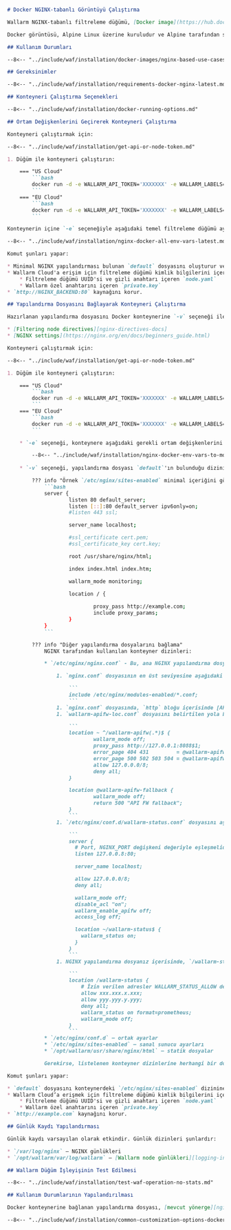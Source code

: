 [link-wallarm-health-check]:        ../admin-en/uat-checklist-en.md
```markdown

# Docker NGINX‑tabanlı Görüntüyü Çalıştırma

Wallarm NGINX‑tabanlı filtreleme düğümü, [Docker image](https://hub.docker.com/r/wallarm/node) kullanılarak dağıtılabilir. Bu düğüm, kurulum sırasında otomatik olarak tanımlanan hem x86_64 hem de ARM64 mimarilerini destekler. Bu makale, Docker görüntüsünden düğümün nasıl çalıştırılacağı konusunda yol gösterir.

Docker görüntüsü, Alpine Linux üzerine kuruludur ve Alpine tarafından sağlanan NGINX sürümünü içerir. Şu anda, en son görüntü Alpine Linux sürüm 3.20 kullanır; bu sürümde NGINX stable 1.26.2 yer alır.

## Kullanım Durumları

--8<-- "../include/waf/installation/docker-images/nginx-based-use-cases.md"

## Gereksinimler

--8<-- "../include/waf/installation/requirements-docker-nginx-latest.md"

## Konteyneri Çalıştırma Seçenekleri

--8<-- "../include/waf/installation/docker-running-options.md"

## Ortam Değişkenlerini Geçirerek Konteyneri Çalıştırma

Konteyneri çalıştırmak için:

--8<-- "../include/waf/installation/get-api-or-node-token.md"

1. Düğüm ile konteyneri çalıştırın:

    === "US Cloud"
        ```bash
        docker run -d -e WALLARM_API_TOKEN='XXXXXXX' -e WALLARM_LABELS='group=<GROUP>' -e NGINX_BACKEND='example.com' -e WALLARM_API_HOST='us1.api.wallarm.com' -p 80:80 wallarm/node:5.3.0
        ```
    === "EU Cloud"
        ```bash
        docker run -d -e WALLARM_API_TOKEN='XXXXXXX' -e WALLARM_LABELS='group=<GROUP>' -e NGINX_BACKEND='example.com' -p 80:80 wallarm/node:5.3.0
        ```

Konteynerin içine `-e` seçeneğiyle aşağıdaki temel filtreleme düğümü ayarlarını geçirebilirsiniz:

--8<-- "../include/waf/installation/nginx-docker-all-env-vars-latest.md"

Komut şunları yapar:

* Minimal NGINX yapılandırması bulunan `default` dosyasını oluşturur ve filtreleme düğümü yapılandırmasını konteynerdeki `/etc/nginx/sites-enabled` dizinine aktarır.
* Wallarm Cloud'a erişim için filtreleme düğümü kimlik bilgilerini içeren dosyaları konteynerdeki `/opt/wallarm/etc/wallarm` dizininde oluşturur:
    * Filtreleme düğümü UUID'si ve gizli anahtarı içeren `node.yaml`
    * Wallarm özel anahtarını içeren `private.key`
* `http://NGINX_BACKEND:80` kaynağını korur.

## Yapılandırma Dosyasını Bağlayarak Konteyneri Çalıştırma

Hazırlanan yapılandırma dosyasını Docker konteynerine `-v` seçeneği ile bağlayabilirsiniz. Dosya aşağıdaki ayarları içermelidir:

* [Filtering node directives][nginx-directives-docs]
* [NGINX settings](https://nginx.org/en/docs/beginners_guide.html)

Konteyneri çalıştırmak için:

--8<-- "../include/waf/installation/get-api-or-node-token.md"

1. Düğüm ile konteyneri çalıştırın:

    === "US Cloud"
        ```bash
        docker run -d -e WALLARM_API_TOKEN='XXXXXXX' -e WALLARM_LABELS='group=<GROUP>' -e WALLARM_API_HOST='us1.api.wallarm.com' -v /configs/default:/etc/nginx/sites-enabled/default -p 80:80 wallarm/node:5.3.0
        ```
    === "EU Cloud"
        ```bash
        docker run -d -e WALLARM_API_TOKEN='XXXXXXX' -e WALLARM_LABELS='group=<GROUP>' -v /configs/default:/etc/nginx/sites-enabled/default -p 80:80 wallarm/node:5.3.0
        ```

    * `-e` seçeneği, konteynere aşağıdaki gerekli ortam değişkenlerini geçirir:

        --8<-- "../include/waf/installation/nginx-docker-env-vars-to-mount-latest.md"
    
    * `-v` seçeneği, yapılandırma dosyası `default`'ın bulunduğu dizini konteynerdeki `/etc/nginx/sites-enabled` dizinine bağlar.

        ??? info "Örnek `/etc/nginx/sites-enabled` minimal içeriğini görün"
            ```bash
            server {
                    listen 80 default_server;
                    listen [::]:80 default_server ipv6only=on;
                    #listen 443 ssl;

                    server_name localhost;

                    #ssl_certificate cert.pem;
                    #ssl_certificate_key cert.key;

                    root /usr/share/nginx/html;

                    index index.html index.htm;

                    wallarm_mode monitoring;

                    location / {
                            
                            proxy_pass http://example.com;
                            include proxy_params;
                    }
            }
            ```

        ??? info "Diğer yapılandırma dosyalarını bağlama"
            NGINX tarafından kullanılan konteyner dizinleri:

            * `/etc/nginx/nginx.conf` - Bu, ana NGINX yapılandırma dosyasıdır. Bu dosyayı bağlamaya karar verirseniz, Wallarm’ın doğru çalışması için ek adımlar gereklidir:

                1. `nginx.conf` dosyasının en üst seviyesine aşağıdaki ayarı ekleyin:

                    ```
                    include /etc/nginx/modules-enabled/*.conf;
                    ```
                1. `nginx.conf` dosyasında, `http` bloğu içerisinde [API Specification Enforcement][api-policy-enf-docs] yapılandırma dosyasına işaret eden `wallarm_srv_include /etc/nginx/wallarm-apifw-loc.conf;` yönergesini ekleyin.
                1. `wallarm-apifw-loc.conf` dosyasını belirtilen yola bağlayın. İçeriği şu şekilde olmalıdır:

                    ```
                    location ~ ^/wallarm-apifw(.*)$ {
                            wallarm_mode off;
                            proxy_pass http://127.0.0.1:8088$1;
                            error_page 404 431         = @wallarm-apifw-fallback;
                            error_page 500 502 503 504 = @wallarm-apifw-fallback;
                            allow 127.0.0.0/8;
                            deny all;
                    }

                    location @wallarm-apifw-fallback {
                            wallarm_mode off;
                            return 500 "API FW fallback";
                    }
                    ```
                1. `/etc/nginx/conf.d/wallarm-status.conf` dosyasını aşağıdaki içerikle bağlayın. Verilen yapılandırmadaki her hangi bir satırın değiştirilmemesi, düğüm metriklerinin Wallarm Cloud’a başarılı bir şekilde yüklenmesi için çok önemlidir:

                    ```
                    server {
                      # Port, NGINX_PORT değişkeni değeriyle eşleşmelidir
                      listen 127.0.0.8:80;

                      server_name localhost;

                      allow 127.0.0.0/8;
                      deny all;

                      wallarm_mode off;
                      disable_acl "on";
                      wallarm_enable_apifw off;
                      access_log off;

                      location ~/wallarm-status$ {
                        wallarm_status on;
                      }
                    }
                    ```
                1. NGINX yapılandırma dosyanız içerisinde, `/wallarm-status` uç noktası için aşağıdaki yapılandırmayı ayarlayın:

                    ```
                    location /wallarm-status {
                        # İzin verilen adresler WALLARM_STATUS_ALLOW değişkeni değeriyle eşleşmelidir
                        allow xxx.xxx.x.xxx;
                        allow yyy.yyy.y.yyy;
                        deny all;
                        wallarm_status on format=prometheus;
                        wallarm_mode off;
                    }
                    ```
            * `/etc/nginx/conf.d` — ortak ayarlar
            * `/etc/nginx/sites-enabled` — sanal sunucu ayarları
            * `/opt/wallarm/usr/share/nginx/html` — statik dosyalar

            Gerekirse, listelenen konteyner dizinlerine herhangi bir dosya bağlayabilirsiniz. Filtreleme düğümü yönergeleri, `/etc/nginx/sites-enabled/default` dosyasında tanımlanmalıdır.

Komut şunları yapar:

* `default` dosyasını konteynerdeki `/etc/nginx/sites-enabled` dizinine bağlar.
* Wallarm Cloud’a erişmek için filtreleme düğümü kimlik bilgilerini içeren dosyaları konteynerdeki `/opt/wallarm/etc/wallarm` dizininde oluşturur:
    * Filtreleme düğümü UUID'si ve gizli anahtarı içeren `node.yaml`
    * Wallarm özel anahtarını içeren `private.key`
* `http://example.com` kaynağını korur.

## Günlük Kaydı Yapılandırması

Günlük kaydı varsayılan olarak etkindir. Günlük dizinleri şunlardır:

* `/var/log/nginx` — NGINX günlükleri
* `/opt/wallarm/var/log/wallarm` — [Wallarm node günlükleri][logging-instr]

## Wallarm Düğüm İşleyişinin Test Edilmesi

--8<-- "../include/waf/installation/test-waf-operation-no-stats.md"

## Kullanım Durumlarının Yapılandırılması

Docker konteynerine bağlanan yapılandırma dosyası, [mevcut yönerge][nginx-directives-docs] içerisindeki filtreleme düğümü yapılandırmasını tanımlamalıdır. Aşağıda, yaygın olarak kullanılan bazı filtreleme düğümü yapılandırma seçenekleri bulunmaktadır:

--8<-- "../include/waf/installation/common-customization-options-docker-4.4.md"
```